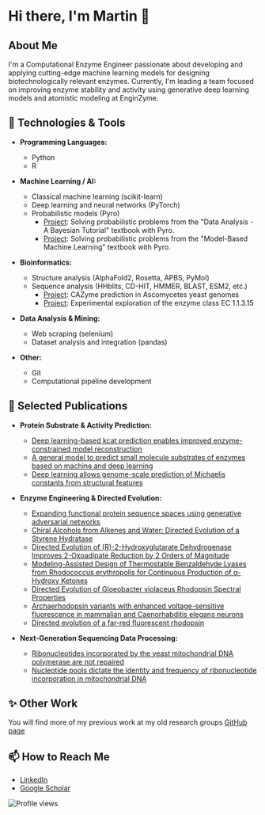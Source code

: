 # Hi there, I'm Martin 👋

## About Me
I'm a Computational Enzyme Engineer passionate about developing and applying cutting-edge machine learning models for designing biotechnologically relevant enzymes. Currently, I'm leading a team focused on improving enzyme stability and activity using generative deep learning models and atomistic modeling at EnginZyme.

## 🔧 Technologies & Tools
- **Programming Languages:**
  - Python
  - R
    
- **Machine Learning / AI:** 
  - Classical machine learning (scikit-learn)
  - Deep learning and neural networks (PyTorch)
  - Probabilistic models (Pyro)
    - [Project](https://github.com/mengqvist/data_analysis_sivia/): Solving probabilistic problems from the "Data Analysis - A Bayesian Tutorial" textbook with Pyro.
    - [Project](https://github.com/mengqvist/data_analysis_mbml/): Solving probabilistic problems from the "Model-Based Machine Learning" textbook with Pyro.
      
- **Bioinformatics:**
  - Structure analysis (AlphaFold2, Rosetta, APBS, PyMol)
  - Sequence analysis (HHblits, CD-HIT, HMMER, BLAST, ESM2, etc.)
    - [Project](https://github.com/EngqvistLab/yeast_xylanase): CAZyme prediction in Ascomycetes yeast genomes
    - [Project](https://github.com/EngqvistLab/analyze_1.1.3.15): Experimental exploration of the enzyme class EC 1.1.3.15

- **Data Analysis & Mining:**
  - Web scraping (selenium)
  - Dataset analysis and integration (pandas)

- **Other:**
  - Git
  - Computational pipeline development
    
## 🚀 Selected Publications
- **Protein Substrate & Activity Prediction:**
  - [Deep learning-based kcat prediction enables improved enzyme-constrained model reconstruction](https://doi.org/10.1038/s41929-022-00798-z)
  - [A general model to predict small molecule substrates of enzymes based on machine and deep learning](https://doi.org/10.1371%2Fjournal.pcbi.1009446)
  - [Deep learning allows genome-scale prediction of Michaelis constants from structural features](https://doi.org/10.1371/journal.pbio.3001402)
    
- **Enzyme Engineering & Directed Evolution:**
  - [Expanding functional protein sequence spaces using generative adversarial networks](https://doi.org/10.1038/s42256-021-00310-5)
  - [Chiral Alcohols from Alkenes and Water: Directed Evolution of a Styrene Hydratase](https://doi.org/10.1002/anie.202215093)
  - [Directed Evolution of (R)-2-Hydroxyglutarate Dehydrogenase Improves 2-Oxoadipate Reduction by 2 Orders of Magnitude](https://pubs.acs.org/doi/10.1021/acssynbio.2c00162)
  - [Modeling-Assisted Design of Thermostable Benzaldehyde Lyases from Rhodococcus erythropolis for Continuous Production of α-Hydroxy Ketones](https://doi.org/10.1002/cbic.202100468)
  - [Directed Evolution of Gloeobacter violaceus Rhodopsin Spectral Properties](https://doi.org/10.1016/j.jmb.2014.06.015)
  - [Archaerhodopsin variants with enhanced voltage-sensitive fluorescence in mammalian and Caenorhabditis elegans neurons](https://www.nature.com/articles/ncomms5894)
  - [Directed evolution of a far-red fluorescent rhodopsin](https://doi.org/10.1073/pnas.1413987111)
    
- **Next-Generation Sequencing Data Processing:**
  - [Ribonucleotides incorporated by the yeast mitochondrial DNA polymerase are not repaired](https://doi.org/10.1073/pnas.1713085114)
  - [Nucleotide pools dictate the identity and frequency of ribonucleotide incorporation in mitochondrial DNA](https://doi.org/10.1371/journal.pgen.1006628)
      
## ✨ Other Work
You will find more of my previous work at my old research groups [GitHub page](https://github.com/EngqvistLab)

## 📫 How to Reach Me
- [LinkedIn](https://www.linkedin.com/in/engqvist1729)
- [Google Scholar](https://scholar.google.com/citations?user=ZTyba9cAAAAJ&hl=en)


![Profile views](https://komarev.com/ghpvc/?username=mengqvist&color=green)
